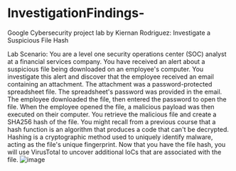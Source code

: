 # InvestigationFindings-

Google Cybersecurity project lab by Kiernan Rodriguez:
Investigate a Suspicious File Hash 

Lab Scenario:
You are a level one security operations center (SOC) analyst at a financial services company. You have received an alert about a suspicious file being downloaded on an employee's computer. 
You investigate this alert and discover that the employee received an email containing an attachment. The attachment was a password-protected spreadsheet file. The spreadsheet's password was provided in the email. The employee downloaded the file, then entered the password to open the file. When the employee opened the file, a malicious payload was then executed on their computer.
You retrieve the malicious file and create a SHA256 hash of the file. You might recall from a previous course that a hash function is an algorithm that produces a code that can't be decrypted. Hashing is a cryptographic method used to uniquely identify malware, acting as the file's unique fingerprint. 
Now that you have the file hash, you will use VirusTotal to uncover additional IoCs that are associated with the file.
![image](https://github.com/Krod7435/InvestigationFindings-/assets/37881978/176e1fb0-52a5-4834-8886-2f5ad90addd8)
